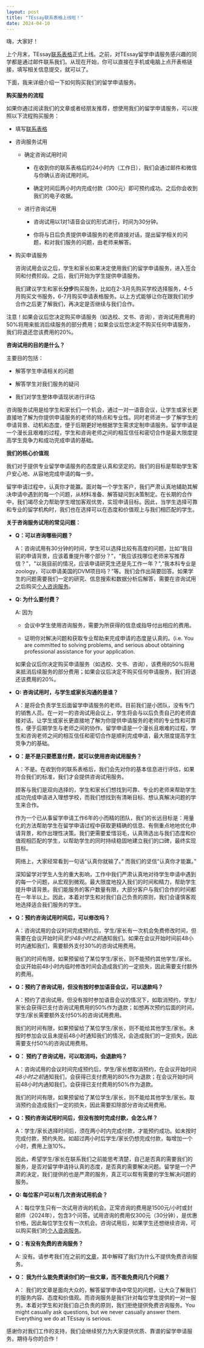 ```yaml
---
layout: post
title: "TEssay联系表格上线啦！"
date: 2024-04-10
---
```


嗨，大家好！

上个月末，TEssay[联系表格](https://tessay.org/parley/)正式上线。之前，对TEssay留学申请服务感兴趣的同学都是通过邮件联系我们。从现在开始，你可以直接在手机或电脑上点开表格链接，填写相关信息提交，就可以了。

下面，我来详细介绍一下如何购买我们的留学申请服务。

**购买服务的流程**

如果你通过阅读我们的文章或者经朋友推荐，想使用我们的留学申请服务，可以按照以下流程购买服务：

+ 填写[联系表格](https://tessay.org/parley/)

+ 咨询服务试用

    + 确定咨询试用时间
    
        + 在收到你的联系表格后的24小时内（工作日），我们会通过邮件和微信与你确认咨询试用时间。
          
        + 确定时间后两小时内完成付款（300元）即可预约成功。之后你会收到我们的电子收据。
    
    + 进行咨询试用
    
        + 咨询试用以1对1语音会议的形式进行，时间为30分钟。
        
        + 你将与日后负责提供申请服务的老师直接对话，提出留学相关的问题，和对我们服务的问题，由老师来解答。
    
+ 购买申请服务
    
    咨询试用会议之后，学生和家长如果决定使用我们的留学申请服务，进入签合同和付费阶段。之后，我们开始为学生提供申请服务。
    
    我们建议学生和家长**分步**购买服务，比如在2-3月先购买学校选择服务，4-5月购买文书服务，6-7月购买申请表格服务。以上方式能够让你在跟我们初步合作之后更了解我们，再决定是否继续与我们合作。
    
注意！如果会议后您决定购买申请服务（如选校、文书、咨询），咨询试用费用的50%将用来抵消后续服务的部分费用；如果会议后您决定不购买任何申请服务，我们将退还您该费用的20%。
    
**咨询试用的目的是什么？**

主要目的包括：

+ 解答学生申请相关的问题

+ 解答学生对我们服务的疑问

+ 我们对学生整体申请现状进行评估

咨询服务试用是给学生和家长们一个机会，通过一对一语音会议，让学生或家长更直接地了解为你提供申请服务的老师的特点和专业性。同时老师进一步了解学生的申请背景、动机和态度，便于后期更好地根据学生需求定制申请服务。留学申请是一个漫长且艰难的过程，学生和咨询老师之间的相互信任和密切合作是最大限度提高学生竞争力和成功完成申请的基础。

**我们的核心价值观**

我们对于提供专业留学申请服务的态度是认真和坚定的。我们的目标是帮助学生客户安心地、从容地完成申请的每一步。

留学申请过程中，认真你才能赢。面对每一个学生客户，我们严肃认真地辅助其解决申请中遇到的每一个问题，从材料准备、解答疑问到决策制定。在长期的合作中，我们竭尽全力帮助学生增加客观优势，实现申请目标。因此，当学生选择可靠和专业的留学机构时，我们也在选择可以在态度和价值观上与我们相匹配的学生。

**关于咨询服务试用的常见问题：**

+ **Q：可以咨询哪些问题？**

    A：咨询试用有30分钟的时间，学生可以选择比较有高度的问题，比如“我目前的申请背景，应该着重提升哪个部分？”，“我应该找哪位老师来写推荐信？”，"以我目前的情况，应该申请研究生还是先工作一年？",“我本科专业是zoology，可以申请美国的DVM项目吗？”等。我们会作出简要回答。如果学生的问题需要我们一定的研究、信息搜索和数据分析后解答，需要在咨询试用之后购买[个人咨询服务](https://zhuanlan.zhihu.com/p/139559712?)。

+ **Q: 为什么要付费？**

    A: 因为
    
    + 会议中学生使用咨询服务，需要为所获得的信息或指导付出相应的费用。
    
    + 证明你对解决问题和获取专业帮助来完成申请的态度是认真的。(i.e. You are committed to solving problems, and serious about obtaining professional assistance for your application.

    如果会议后你决定购买申请服务（如选校、文书、咨询），该费用的50%将用来抵消后续服务的部分费用；如果会议后决定不购买任何申请服务，我们将退还该费用的20%。

+ **Q: 咨询试用时，与学生或家长沟通的是谁？**

    A：是将会负责学生后面留学申请服务的老师。目前我们是小团队，没有专门的销售人员。在一对一的咨询试用会议上，学生将会与以后负责自己的老师直接对话。让学生或家长更直接地了解为你提供申请服务的老师的专业性和可靠性，便于后期学生与老师之间的协作。留学申请是一个漫长且艰难的过程，学生和咨询老师之间的相互信任和密切合作是顺利完成申请，最大限度提高学生竞争力的基础。
    
+ **Q：是不是只要愿意付费，就可以使用咨询试用服务？**

    A：不是。在收到你的联系表格后，我们会先对你的基本信息进行评估，如果符合我们的标准，我们才会提供咨询试用服务。
    
    顾客与我们是双向选择的，学生和家长们想找到可靠、专业的老师来帮助学生成功完成申请进入理想学校，而我们想找到有清晰目标、想认真解决问题的学生来合作。
    
    作为一个已从事留学申请工作6年的小而精的团队，我们的长远目标是：用量化的方法帮助学生在留学申请过程中获取更精确的信息、有侧重点地地优化申请背景，和作出理性决策。我们更需要爱惜羽毛，认真筛选出与我们态度和价值观相匹配的学生，以帮助学生的同时持续稳固地建立我们的口碑，最终实现目标。
    
    网络上，大家经常看到一句话“认真你就输了。” 而我们的坚信“认真你才能赢。”
    
    深知留学对学生人生的重大影响，工作中我们严肃认真地对待学生申请中遇到的每一个问题，从宏观到微观。最大限度地投入我们的时间和精力，帮助学生提升申请背景。我们能服务的客户数量有限，大部分客户与我们合作的时间都在一年半以上。因此，本着对学生和对我们自己负责的原则，我们会谨慎客观地选择适合我们服务的学生。
    
+ **Q：预约咨询试用时间后，可以修改吗？**

    A：咨询试用的会议时间完成预约后，学生/家长有一次机会免费修改时间，但需要在会议开始时间*至少48小时之前*通知我们。如果在会议开始时间前48小时内通知我们，需要额外支付30%的咨询试用费用。
    
    我们的时间有限，如果预留给了某位学生/家长，则不能预约其他学生/家长。会议开始前48小时内临时修改时间会造成我们的一定损失，因此需要支付额外的费用。
    
+ **Q：预约了咨询试用，但没有按时参加语音会议，可以退款吗？**

    A：预约了咨询试用，但没有按时参加语音会议的情况下，如取消预约，学生/家长会获得已支付咨询试用费用的50%作为退款；如想再次预约后面的时间，学生/家长需要额外支付50%的咨询试用费用。
    
    我们的时间有限，如果预留给了某位学生/家长，则不能给其他学生/家长。未按时参加会议且未提前48小时通知我们的情况，会造成我们的一定损失，因此需要支付50%的咨询试用费用。
    
+ **Q： 预约了咨询试用，可以取消吗，会退款吗？**

    A：咨询试用的会议时间完成预约后，学生/家长想取消预约，在会议开始时间*48小时之前*通知我们，会获得已支付费用的80%作为退款；在会议开始时间前48小时内通知我们，会获得已支付费用的50%作为退款。
    
    我们的时间有限，如果预留给了某位学生/家长，则不能给其他学生/家长。取消预约会造成我们一定的损失，因此需要扣除部分咨询试用费用。

+ **Q：预约咨询试用时间后，但没有按时完成付款，会怎么样？**

    A：学生/家长选择时间后，须在两小时内完成付款，才能预约成功。如未按时完成付款，预约失败。如超过两小时后学生/家长仍想完成付款，每增加一个小时，费用上涨10%。

    因此，希望学生/家长在联系我们之前能思考清楚，自己是否真的需要我们的服务，是否对留学申请持认真的态度，是否真的需要解决问题。留学是一个严肃的决定，我们提供的也是严肃的服务，真正可以帮有需要的学生解决问题的服务。
    
+ **Q: 每位客户可以有几次咨询试用机会？**

    A：每位学生只有一次试用咨询的机会。正常咨询的费用是1500元/小时或封邮件（2024年），包含3个问答。试用咨询的费用仅300元（30分钟），是优惠价格，因此每位学生仅有一次机会。咨询试用后，如果学生还想继续咨询，可以购买我们的[个人咨询服务](https://tessay.org/pages/consulting)。

+ **Q：有没有免费的咨询服务？**

    A: 没有。请参考我们在之前的[文章](https://tessay.org/blog/2024/04/08/why-free-consulting)，其中解释了我们为什么不提供免费咨询服务。
    
+ **Q： 我为什么能免费读你们的一些文章，而不能免费问几个问题？**

    A： 我们的文章是面向大众的，解答留学申请中常见的问题，让大众了解我们的服务内容、态度和价值观。而咨询服务是我们针对每位学生提供的一对一服务。本着对学生和对我们自己负责的原则，我们拒绝提供免费咨询服务。You might casually ask questions, but we never casually answer them. Everything we do at TEssay is serious.

感谢你对我们工作的支持，我们会继续努力为大家提供优质、靠谱的留学申请服务。期待与你的合作！
